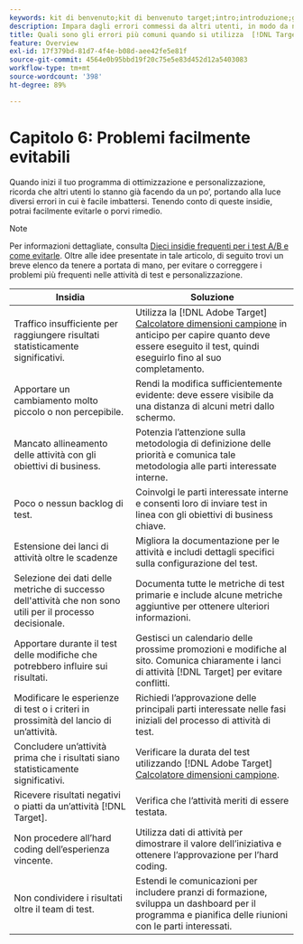 ```yaml
---
keywords: kit di benvenuto;kit di benvenuto target;intro;introduzione;guida introduttiva
description: Impara dagli errori commessi da altri utenti, in modo da non ripeterli quando utilizzi Adobe  [!DNL Target]  come parte della tua strategia di test e personalizzazione.
title: Quali sono gli errori più comuni quando si utilizza  [!DNL Target]  e come evitarli?
feature: Overview
exl-id: 17f379bd-81d7-4f4e-b08d-aee42fe5e81f
source-git-commit: 4564e0b95bbd19f20c75e5e83d452d12a5403083
workflow-type: tm+mt
source-wordcount: '398'
ht-degree: 89%

---
```


# Capitolo 6: Problemi facilmente evitabili

Quando inizi il tuo programma di ottimizzazione e personalizzazione, ricorda che altri utenti lo stanno già facendo da un po’, portando alla luce diversi errori in cui è facile imbattersi. Tenendo conto di queste insidie, potrai facilmente evitarle o porvi rimedio.

>[!NOTE]
>
>Per informazioni dettagliate, consulta [Dieci insidie frequenti per i test A/B e come evitarle](/help/main/c-activities/t-test-ab/common-ab-testing-pitfalls.md). Oltre alle idee presentate in tale articolo, di seguito trovi un breve elenco da tenere a portata di mano, per evitare o correggere i problemi più frequenti nelle attività di test e personalizzazione.

| Insidia | Soluzione |
| --- | --- |
| Traffico insufficiente per raggiungere risultati statisticamente significativi. | Utilizza la [!DNL Adobe Target] [Calcolatore dimensioni campione](/help/main/c-activities/t-test-ab/sample-size-determination.md#section_6B8725BD704C4AFE939EF2A6B6E834E6) in anticipo per capire quanto deve essere eseguito il test, quindi eseguirlo fino al suo completamento. |
| Apportare un cambiamento molto piccolo o non percepibile. | Rendi la modifica sufficientemente evidente: deve essere visibile da una distanza di alcuni metri dallo schermo. |
| Mancato allineamento delle attività con gli obiettivi di business. | Potenzia l’attenzione sulla metodologia di definizione delle priorità e comunica tale metodologia alle parti interessate interne. |
| Poco o nessun backlog di test. | Coinvolgi le parti interessate interne e consenti loro di inviare test in linea con gli obiettivi di business chiave. |
| Estensione dei lanci di attività oltre le scadenze | Migliora la documentazione per le attività e includi dettagli specifici sulla configurazione del test. |
| Selezione dei dati delle metriche di successo dell&#39;attività che non sono utili per il processo decisionale. | Documenta tutte le metriche di test primarie e include alcune metriche aggiuntive per ottenere ulteriori informazioni. |
| Apportare durante il test delle modifiche che potrebbero influire sui risultati. | Gestisci un calendario delle prossime promozioni e modifiche al sito. Comunica chiaramente i lanci di attività [!DNL Target] per evitare conflitti. |
| Modificare le esperienze di test o i criteri in prossimità del lancio di un’attività. | Richiedi l’approvazione delle principali parti interessate nelle fasi iniziali del processo di attività di test. |
| Concludere un’attività prima che i risultati siano statisticamente significativi. | Verificare la durata del test utilizzando [!DNL Adobe Target] [Calcolatore dimensioni campione](/help/main/c-activities/t-test-ab/sample-size-determination.md#section_6B8725BD704C4AFE939EF2A6B6E834E6). |
| Ricevere risultati negativi o piatti da un’attività [!DNL Target]. | Verifica che l’attività meriti di essere testata. |
| Non procedere all’hard coding dell’esperienza vincente. | Utilizza dati di attività per dimostrare il valore dell’iniziativa e ottenere l’approvazione per l’hard coding. |
| Non condividere i risultati oltre il team di test. | Estendi le comunicazioni per includere pranzi di formazione, sviluppa un dashboard per il programma e pianifica delle riunioni con le parti interessati. |
